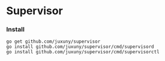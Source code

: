 Supervisor
=================


### Install

```shell
go get github.com/juxuny/supervisor
go install github.com/juxuny/supervisor/cmd/supervisord
go install github.com/juxuny/supervisor/cmd/supervisorctl
```
